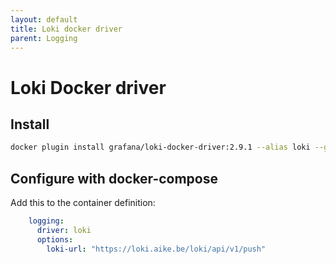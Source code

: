 ```yaml
---
layout: default
title: Loki docker driver
parent: Logging
---
```


# Loki Docker driver

## Install

```bash
docker plugin install grafana/loki-docker-driver:2.9.1 --alias loki --grant-all-permissions
```

## Configure with docker-compose

Add this to the container definition:

```yaml
    logging:
      driver: loki
      options:
        loki-url: "https://loki.aike.be/loki/api/v1/push"
```



